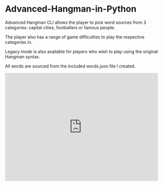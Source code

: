 # Advanced-Hangman-in-Python
Advanced Hangman CLI allows the player to pick word sources from 3 categories: capital cities, footballers or famous people.

The player also has a range of game difficulties to play the respective categories in.

Legacy mode is also available for players who wish to play using the original Hangman syntax.


All words are sourced from the included words.json file I created.


<iframe src="https://trinket.io/embed/python3/70ab555da0?runOption=run" width="100%" height="356" frameborder="0" marginwidth="0" marginheight="0" allowfullscreen></iframe>
